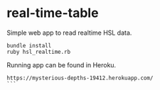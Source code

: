 # real-time-table
Simple web app to read realtime HSL data.

```
bundle install
ruby hsl_realtime.rb
```
Running app can be found in Heroku.
````
https://mysterious-depths-19412.herokuapp.com/
```
